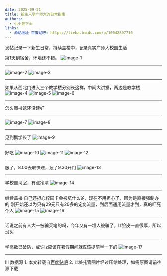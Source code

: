 ```yaml
---
date: 2025-09-21
title: 新生入学广师大的日常指南
authors:
  - 小小登下士
links:
  - 源贴地址-百度贴吧: https://tieba.baidu.com/p/10042897710
---
```


发帖记录一下新生日常，持续盖楼中，记录真实广师大校园生活

<!-- more -->

第1天到宿舍，环境还不错。
![image-1](https://media.githubusercontent.com/media/Puiching-Memory/SurviveGPNUManual/refs/heads/main/docs/blog/posts/assets/tieba-10042897710/image-1.jpg)

---

![image-2](https://media.githubusercontent.com/media/Puiching-Memory/SurviveGPNUManual/refs/heads/main/docs/blog/posts/assets/tieba-10042897710/image-2.jpg)
![image-3](https://media.githubusercontent.com/media/Puiching-Memory/SurviveGPNUManual/refs/heads/main/docs/blog/posts/assets/tieba-10042897710/image-3.jpg)

---

如果从西北门进入三个教学楼分别长这样，中间大讲堂，两边是教学楼
![image-4](https://media.githubusercontent.com/media/Puiching-Memory/SurviveGPNUManual/refs/heads/main/docs/blog/posts/assets/tieba-10042897710/image-4.jpg)
![image-5](https://media.githubusercontent.com/media/Puiching-Memory/SurviveGPNUManual/refs/heads/main/docs/blog/posts/assets/tieba-10042897710/image-5.jpg)
![image-6](https://media.githubusercontent.com/media/Puiching-Memory/SurviveGPNUManual/refs/heads/main/docs/blog/posts/assets/tieba-10042897710/image-6.jpg)

---

怎么图书馆还没建好

---
![image-7](https://media.githubusercontent.com/media/Puiching-Memory/SurviveGPNUManual/refs/heads/main/docs/blog/posts/assets/tieba-10042897710/image-7.jpg)
![image-8](https://media.githubusercontent.com/media/Puiching-Memory/SurviveGPNUManual/refs/heads/main/docs/blog/posts/assets/tieba-10042897710/image-8.jpg)

---
见到鹅学长了
![image-9](https://media.githubusercontent.com/media/Puiching-Memory/SurviveGPNUManual/refs/heads/main/docs/blog/posts/assets/tieba-10042897710/image-9.jpg)

---
好吃
![image-10](https://media.githubusercontent.com/media/Puiching-Memory/SurviveGPNUManual/refs/heads/main/docs/blog/posts/assets/tieba-10042897710/image-10.jpg)
![image-11](https://media.githubusercontent.com/media/Puiching-Memory/SurviveGPNUManual/refs/heads/main/docs/blog/posts/assets/tieba-10042897710/image-11.jpg)
![image-12](https://media.githubusercontent.com/media/Puiching-Memory/SurviveGPNUManual/refs/heads/main/docs/blog/posts/assets/tieba-10042897710/image-12.jpg)

---
服了，8.00去取快递，忘了9.30开门
![image-13](https://media.githubusercontent.com/media/Puiching-Memory/SurviveGPNUManual/refs/heads/main/docs/blog/posts/assets/tieba-10042897710/image-13.jpg)

---
学校自习室，有点冷清
![image-14](https://media.githubusercontent.com/media/Puiching-Memory/SurviveGPNUManual/refs/heads/main/docs/blog/posts/assets/tieba-10042897710/image-14.jpg)


---
继续盖楼
自己还担心校园卡会被坑什么的，现在不用担心了，因为是直接强制办的
刚开始还以为只有29元只有20多的定向流量，到后面通用流量才到，真的吓死个人
![image-15](https://media.githubusercontent.com/media/Puiching-Memory/SurviveGPNUManual/refs/heads/main/docs/blog/posts/assets/tieba-10042897710/image-15.jpg)
![image-16](https://media.githubusercontent.com/media/Puiching-Memory/SurviveGPNUManual/refs/heads/main/docs/blog/posts/assets/tieba-10042897710/image-16.jpg)

---
话说之前有人大一被骗买笔的吗，今年又有一堆人被骗了，lz脸皮一直很厚，所以没买

---

学高数已破防，或许lz应该在暑假期间就应该提前学一下的
![image-17](https://media.githubusercontent.com/media/Puiching-Memory/SurviveGPNUManual/refs/heads/main/docs/blog/posts/assets/tieba-10042897710/image-17.jpg)

---

!!! 数据源
    1. 本文转载自[百度贴吧](https://tieba.baidu.com/p/10042897710)
    2. 此处托管图片经过压缩处理，如需原图请前往源下载
